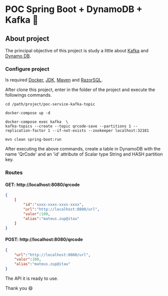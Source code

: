 # POC Spring Boot + DynamoDB +  Kafka :money_with_wings:

## About project

The principal objective of this project is study a little about <a href="https://kafka.apache.org/" target="_blank" >Kafka</a> and <a href="https://aws.amazon.com/pt/dynamodb/" target="_blank" >Dynamo DB</a>.

### Configure project

Is required <a href="https://docs.docker.com/docker-for-windows/install/" target="_blank" >Docker</a>, <a href="https://www.oracle.com/technetwork/java/javase/downloads/jdk8-downloads-2133151.html" target="_blank" >JDK</a>, <a href="https://maven.apache.org/" target="_blank" >Maven</a> and <a href="https://razorsql.com/" target="_blank" >RazorSQL</a>.


After clone this project, enter in the folder of the project and execute the followings commands.

```
cd /path/project/poc-service-kafka-topic

docker-compose up -d

docker-compose exec kafka  \
kafka-topics --create --topic qrcode-save --partitions 1 --replication-factor 1 --if-not-exists --zookeeper localhost:32181

mvn clean spring-boot:run

```

After executing the above commands, create a table in DynamoDB with the name 'QrCode' and an 'id' attribute of Scalar type String and HASH partition key.

### Routes

#### GET: http://localhost:8080/qrcode

```json
{
    [
        "id":"xxxx-xxxx-xxxx-xxxx",
        "url":"http://localhost:8080/url",
        "valor":100,
        "alias":"mateus.zup@itau"
    ]
}
```

#### POST: http://localhost:8080/qrcode

```json
{
    "url":"http://localhost:8080/url",
    "valor":100,
    "alias":"mateus.zup@itau"
}
```

The API it is ready to use.

Thank you :smile:
